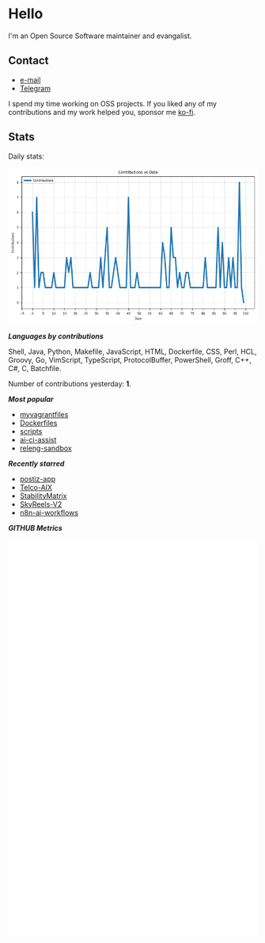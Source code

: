 
# Hello

I'm an Open Source Software maintainer and evangalist.

## Contact

- [e-mail](mailto:askb23@gmail.com)
- [Telegram]()

I spend my time working on OSS projects. If you liked any of
my contributions and my work helped you, sponsor me [ko-fi](https://ko-fi.com/askb23).

## Stats

Daily stats:

![contributions graph](graph.png)

***Languages by contributions***

Shell, Java, Python, Makefile, JavaScript, HTML, Dockerfile, CSS, Perl, HCL, Groovy, Go, VimScript, TypeScript, ProtocolBuffer, PowerShell, Groff, C++, C#, C, Batchfile.

Number of contributions yesterday: **1**.

***Most popular***

- [myvagrantfiles](https://github.com/askb/myvagrantfiles)
- [Dockerfiles](https://github.com/askb/Dockerfiles)
- [scripts](https://github.com/askb/scripts)
- [ai-ci-assist](https://github.com/askb/ai-ci-assist)
- [releng-sandbox](https://github.com/opendaylight/releng-sandbox)

***Recently starred***

- [postiz-app](https://github.com/gitroomhq/postiz-app)
- [Telco-AIX](https://github.com/open-experiments/Telco-AIX)
- [StabilityMatrix](https://github.com/LykosAI/StabilityMatrix)
- [SkyReels-V2](https://github.com/SkyworkAI/SkyReels-V2)
- [n8n-ai-workflows](https://github.com/lucaswalter/n8n-ai-workflows)

***GITHUB Metrics***

![Metrics](https://github.com/askb/askb/blob/main/github-metrics.svg)


